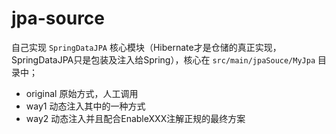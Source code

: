 # jpa-source
自己实现 `SpringDataJPA` 核心模块（Hibernate才是仓储的真正实现，SpringDataJPA只是包装及注入给Spring），核心在 `src/main/jpaSouce/MyJpa` 目录中；
- original 原始方式，人工调用
- way1 动态注入其中的一种方式
- way2 动态注入并且配合EnableXXX注解正规的最终方案
